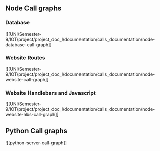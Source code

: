 
```toc
```

## Node Call graphs 



### Database 


![[UNI/Semester-9/IOT/project/project_doc_l/documentation/calls_documentation/node-database-call-graph]]


### Website Routes 

![[UNI/Semester-9/IOT/project/project_doc_l/documentation/calls_documentation/node-website-call-graph]]

### Website Handlebars and Javascript 

![[UNI/Semester-9/IOT/project/project_doc_l/documentation/calls_documentation/node-website-hbs-call-graph]]


## Python Call graphs 

![[python-server-call-graph]]
